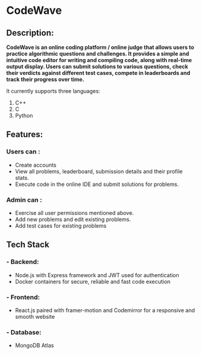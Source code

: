 # CodeWave
## Description:
**CodeWave is an online coding platform / online judge that allows users to practice algorithmic questions and challenges. It provides a simple and intuitive code editor for writing and compiling code, along with real-time output display. Users can submit solutions to various questions, check their verdicts against different test cases, compete in leaderboards and track their progress over time.**  

It currently supports three languages:
1. C++
2. C
3. Python

## Features:
### Users can :
* Create accounts
* View all problems, leaderboard, submission details and their profile stats.
* Execute code in the online IDE and submit solutions for problems.
### Admin can :
* Exercise all user permissions mentioned above.
* Add new problems and edit existing problems.
* Add test cases for existing problems
## Tech Stack
### - Backend:
* Node.js with Express framework and JWT used for authentication
* Docker containers for secure, reliable and fast code execution
### - Frontend:
* React.js paired with framer-motion and Codemirror for a responsive and smooth website
### - Database:
* MongoDB Atlas

